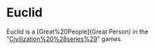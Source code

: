 # Euclid

Euclid is a [Great%20People](Great Person) in the "[Civilization%20%28series%29](Civilization)" games.
